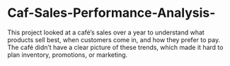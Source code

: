 # Caf-Sales-Performance-Analysis-
This project looked at a café’s sales over a year to understand what products sell best, when customers come in, and how they prefer to pay. The café didn’t have a clear picture of these trends, which made it hard to plan inventory, promotions, or marketing.
